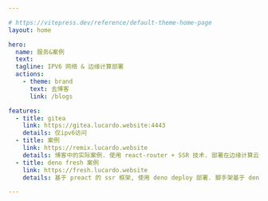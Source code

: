 ```yaml
---

# https://vitepress.dev/reference/default-theme-home-page
layout: home

hero:
  name: 服务&案例
  text: 
  tagline: IPV6 网络 & 边缘计算部署
  actions:
    - theme: brand
      text: 去博客
      link: /blogs

features:
  - title: gitea
    link: https://gitea.lucardo.website:4443
    details: 仅ipv6访问
  - title: 案例
    link: https://remix.lucardo.website
    details: 博客中的实际案例. 使用 react-router + SSR 技术. 部署在边缘计算云中
  - title: deno fresh 案例
    link: https://fresh.lucardo.website
    details: 基于 preact 的 ssr 框架, 使用 deno deploy 部署. 脚手架基于 deno

---
```

